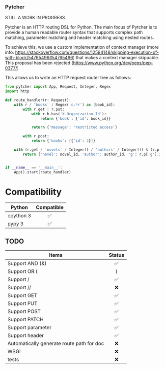 ### Pytcher

STILL A WORK IN PROGRESS

Pytcher is an HTTP routing DSL for Python. The main focus of Pytcher is to provide a human readable router syntax that supports complex path matching, parameter matching and header matching using nested routes.

To achieve this, we use a custom implementation of context manager (more info: https://stackoverflow.com/questions/12594148/skipping-execution-of-with-block/54765496#54765496) that makes a context manager skippable. This proposal has been rejected (https://www.python.org/dev/peps/pep-0377/)

This allows us to write an HTTP request router tree as follows:
```python
from pytcher import App, Request, Integer, Regex
import http

def route_handler(r: Request):
    with r / 'books' / Regex('c.*r') as [book_id]:
        with r.get | r.put:
            with r.h.has('X-Organization-Id'):
                return {'book': {'id': book_id}}

            return {'message': 'restricted access'}

        with r.post:
            return {'books': [{'id': 2}]}

    with (r.get / 'novels' / Integer() / 'authors' / Integer()) & (r.p['g'] == 3) as [novel_id, author_id]:
        return {'novel': novel_id, 'author': author_id, 'g': r.p['g'].int}


if __name__ == '__main__':
    App().start(route_handler)
```

# Compatibility

Python      | Compatible
------------|:------:
cpython 3   | :white_check_mark:
pypy 3      | :white_check_mark:

## TODO

Items                                     | Status
------------------------------------------| :-----:
Support AND (&)                           | :white_check_mark:
Support OR (|)                            | :white_check_mark:
Support /                                 | :white_check_mark:
Support //                                | :x:
Support GET                               | :white_check_mark:
Support PUT                               | :white_check_mark:
Support POST                              | :white_check_mark:
Support PATCH                             | :white_check_mark:
Support parameter                         | :white_check_mark:
Support header                            | :white_check_mark:
Automatically generate route path for doc | :x:
WSGI                                      | :x:
tests                                     | :x:
